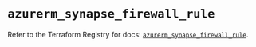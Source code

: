 # `azurerm_synapse_firewall_rule`

Refer to the Terraform Registry for docs: [`azurerm_synapse_firewall_rule`](https://registry.terraform.io/providers/hashicorp/azurerm/4.11.0/docs/resources/synapse_firewall_rule).
